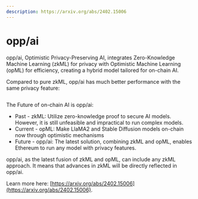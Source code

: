 ```yaml
---
description: https://arxiv.org/abs/2402.15006
---
```


# opp/ai

opp/ai, Optimistic Privacy-Preserving AI, integrates Zero-Knowledge Machine Learning (zkML) for privacy with Optimistic Machine Learning (opML) for efficiency, creating a hybrid model tailored for on-chain AI.

Compared to pure zkML, opp/ai has much better performance with the same privacy feature:

<figure><img src="../../../.gitbook/assets/截屏2024-02-28 下午12.47.55.png" alt=""><figcaption></figcaption></figure>

The Future of on-chain AI is opp/ai:

* Past - zkML: Utilize zero-knowledge proof to secure AI models. However, it is still unfeasible and impractical to run complex models.
* Current - opML: Make LlaMA2 and Stable Diffusion models on-chain now through optimistic mechanisms
* Future - opp/ai: The latest solution, combining zkML and opML, enables Ethereum to run any model with privacy features.

opp/ai, as the latest fusion of zkML and opML, can include any zkML approach. It means that advances in zkML will be directly reflected in opp/ai.

Learn more here: [https://arxiv.org/abs/2402.15006](https://arxiv.org/abs/2402.15006).
